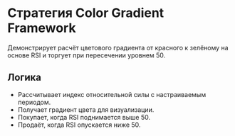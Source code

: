 # Стратегия Color Gradient Framework

Демонстрирует расчёт цветового градиента от красного к зелёному на основе RSI и торгует при пересечении уровнем 50.

## Логика
- Рассчитывает индекс относительной силы с настраиваемым периодом.
- Получает градиент цвета для визуализации.
- Покупает, когда RSI поднимается выше 50.
- Продаёт, когда RSI опускается ниже 50.
